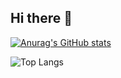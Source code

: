 ## Hi there 👋
[![Anurag's GitHub stats](https://github-readme-stats.vercel.app/api?username=Ethan53CAE)](https://github.com/anuraghazra/github-readme-stats)

![Top Langs](https://github-readme-stats.vercel.app/api/top-langs/?username=Ethan53CAE)



<!--
**Ethan53CAE/Ethan53CAE** is a ✨ _special_ ✨ repository because its `README.md` (this file) appears on your GitHub profile.

Here are some ideas to get you started:

- 🔭 I’m currently working on ...
- 🌱 I’m currently learning ...
- 👯 I’m looking to collaborate on ...
- 🤔 I’m looking for help with ...
- 💬 Ask me about ...
- 📫 How to reach me: ...
- 😄 Pronouns: ...
- ⚡ Fun fact: ...
-->
